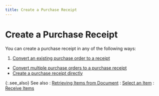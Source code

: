 ```yaml
---
title: Create a Purchase Receipt
---
```


# Create a Purchase Receipt


You can create a purchase receipt in any of the following ways:

1. [Convert  an existing purchase order to a receipt]({{site.pp_baseurl}}/purc-proc/prs/create-pr/convert-po-to-pr/converting_an_existing_order.html)
- [Convert  multiple purchase orders to a purchase receipt]({{site.pp_baseurl}}/purc-proc/prs/create-pr/convert-multiple-po-to-pr/convert_multiple_purchase_orders_to_a_purchase_receipt_pur.html)
- [Create  a purchase receipt directly]({{site.pp_baseurl}}/purc-proc/prs/create-pr/create-new-pr/creating_a_purchase_receipt.html)



{:.see_also}
See also
: [Retrieving  Items from Document]({{site.pp_baseurl}}/purc-proc/doc-profile/contents/item-info/details/add-retrieve-items/retrieving_items_from_documents.html)
: [Select an Item]({{site.pp_baseurl}}/purc-proc/doc-profile/contents/item-info/details/add-retrieve-items/selecting_an_item.html)
: [Receive Items]({{site.pp_baseurl}}/purc-proc/prs/pr-processes/qty-rcvd/receiving_items.html)
